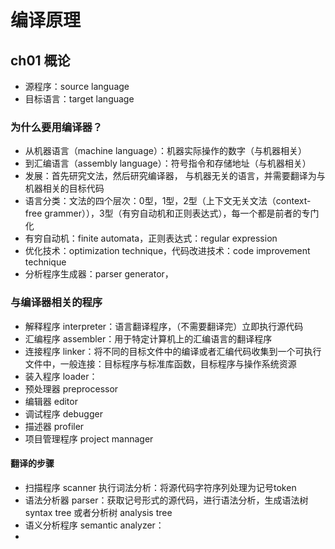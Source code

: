 # 编译原理

## ch01 概论

- 源程序：source language
- 目标语言：target language

### 为什么要用编译器？

- 从机器语言（machine language）：机器实际操作的数字（与机器相关）
- 到汇编语言（assembly language）：符号指令和存储地址（与机器相关）
- 发展：首先研究文法，然后研究编译器， 与机器无关的语言，并需要翻译为与机器相关的目标代码
- 语言分类：文法的四个层次：0型，1型，2型（上下文无关文法（context-free grammer）），3型（有穷自动机和正则表达式），每一个都是前者的专门化
- 有穷自动机：finite automata，正则表达式：regular expression
- 优化技术：optimization technique，代码改进技术：code improvement technique
- 分析程序生成器：parser generator，

### 与编译器相关的程序

- 解释程序 interpreter：语言翻译程序，（不需要翻译完）立即执行源代码
- 汇编程序 assembler：用于特定计算机上的汇编语言的翻译程序
- 连接程序 linker：将不同的目标文件中的编译或者汇编代码收集到一个可执行文件中，一般连接：目标程序与标准库函数，目标程序与操作系统资源
- 装入程序 loader：
- 预处理器 preprocessor
- 编辑器 editor
- 调试程序 debugger
- 描述器 profiler
- 项目管理程序 project mannager

#### 翻译的步骤

- 扫描程序 scanner 执行词法分析：将源代码字符序列处理为记号token
- 语法分析器 parser：获取记号形式的源代码，进行语法分析，生成语法树syntax tree 或者分析树 analysis tree
- 语义分析程序 semantic analyzer：
- 